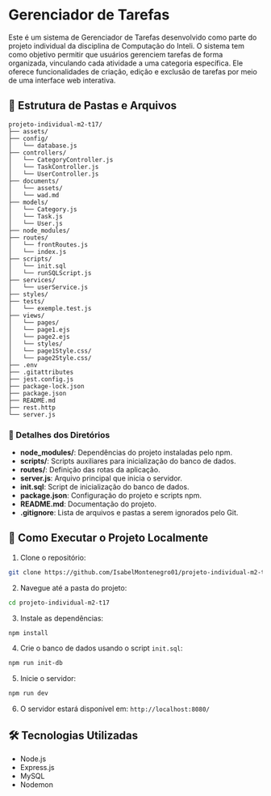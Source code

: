 # Gerenciador de Tarefas

Este é um sistema de Gerenciador de Tarefas desenvolvido como parte do projeto individual da disciplina de Computação do Inteli. O sistema tem como objetivo permitir que usuários gerenciem tarefas de forma organizada, vinculando cada atividade a uma categoria específica. Ele oferece funcionalidades de criação, edição e exclusão de tarefas por meio de uma interface web interativa.

## 📁 Estrutura de Pastas e Arquivos

```
projeto-individual-m2-t17/
├── assets/
├── config/
│   └── database.js
├── controllers/
│   └── CategoryController.js
│   └── TaskController.js
│   └── UserController.js
├── documents/
│   └── assets/
│   └── wad.md
├── models/
│   └── Category.js
│   └── Task.js
│   └── User.js
├── node_modules/
├── routes/
│   └── frontRoutes.js
│   └── index.js
├── scripts/
│   └── init.sql
│   └── runSQLScript.js
├── services/
│   └── userService.js
├── styles/
├── tests/
│   └── exemple.test.js
├── views/
│   └── pages/
│   └── page1.ejs
│   └── page2.ejs
│   └── styles/
│   └── page1Style.css/
│   └── page2Style.css/
├── .env
├── .gitattributes
├── jest.config.js
├── package-lock.json
├── package.json
├── README.md
├── rest.http
└── server.js
```

### 📂 Detalhes dos Diretórios

* **node\_modules/**: Dependências do projeto instaladas pelo npm.
* **scripts/**: Scripts auxiliares para inicialização do banco de dados.
* **routes/**: Definição das rotas da aplicação.
* **server.js**: Arquivo principal que inicia o servidor.
* **init.sql**: Script de inicialização do banco de dados.
* **package.json**: Configuração do projeto e scripts npm.
* **README.md**: Documentação do projeto.
* **.gitignore**: Lista de arquivos e pastas a serem ignorados pelo Git.

## 🚀 Como Executar o Projeto Localmente

1. Clone o repositório:

```bash
git clone https://github.com/IsabelMontenegro01/projeto-individual-m2-t17.git
```

2. Navegue até a pasta do projeto:

```bash
cd projeto-individual-m2-t17
```

3. Instale as dependências:

```bash
npm install
```

4. Crie o banco de dados usando o script `init.sql`:

```bash
npm run init-db
```

5. Inicie o servidor:

```bash
npm run dev
```

6. O servidor estará disponível em: `http://localhost:8080/`

## 🛠️ Tecnologias Utilizadas

* Node.js
* Express.js
* MySQL
* Nodemon
